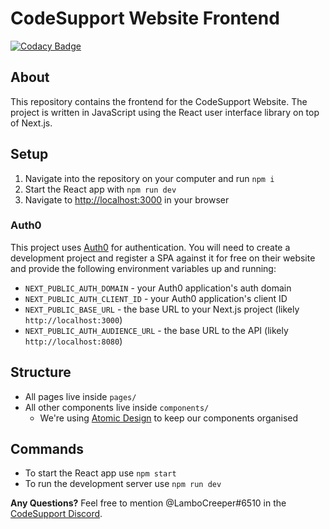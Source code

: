 # CodeSupport Website Frontend

[![Codacy Badge](https://api.codacy.com/project/badge/Grade/c60ad30ea5664c70a5b10c3525ed4f4f)](https://app.codacy.com/gh/codesupport/website-frontend?utm_source=github.com&utm_medium=referral&utm_content=codesupport/website-frontend&utm_campaign=Badge_Grade_Dashboard)

## About
This repository contains the frontend for the CodeSupport Website. The project is written in JavaScript using the React user interface library on top of Next.js.

## Setup
1. Navigate into the repository on your computer and run `npm i`
2. Start the React app with `npm run dev`
3. Navigate to [http://localhost:3000](http://localhost:3000) in your browser

### Auth0
This project uses [Auth0](https://auth0.com) for authentication. You will need to create a development project and register a SPA against it for free on their website and provide the following environment variables up and running:
- `NEXT_PUBLIC_AUTH_DOMAIN` - your Auth0 application's auth domain
- `NEXT_PUBLIC_AUTH_CLIENT_ID` - your Auth0 application's client ID
- `NEXT_PUBLIC_BASE_URL` - the base URL to your Next.js project (likely `http://localhost:3000`)
- `NEXT_PUBLIC_AUTH_AUDIENCE_URL` - the base URL to the API (likely `http://localhost:8080`)

## Structure
- All pages live inside `pages/`
- All other components live inside `components/`
  - We're using [Atomic Design](http://atomicdesign.bradfrost.com) to keep our components organised

## Commands
- To start the React app use `npm start`
- To run the development server use `npm run dev`

**Any Questions?** Feel free to mention @LamboCreeper#6510 in the [CodeSupport Discord](https://discord.gg/Hn9SETt).
